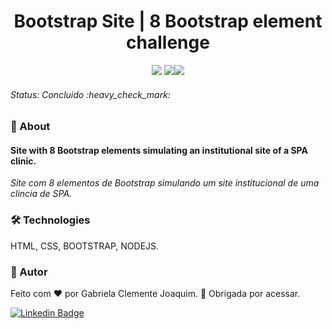 <h1 align="center"> Bootstrap Site | 8 Bootstrap element challenge </h1> 
<p align="center"> <img src="https://img.shields.io/static/v1?label=Status&message=Finished&color=#008000&style=for-the-badge&logo=ghost"/>
  <img src="https://img.shields.io/static/v1?label=Netlify&message=deploy&color=pink&style=for-the-badge&logo=netlify"/><img src="https://img.shields.io/github/license/gabrielajc/Bootstrap?color=blue"/> </p>

<h6> Status: Concluido :heavy_check_mark: </h6>

### :small_blue_diamond: About 
<h4> Site with 8 Bootstrap elements simulating an institutional site of a SPA clinic. </h4>
<i> Site com 8 elementos de Bootstrap simulando um site institucional de uma clincia de SPA. </i>

### 🛠️ Technologies
HTML, CSS, BOOTSTRAP, NODEJS.

### :woman: Autor

Feito com ❤️ por Gabriela Clemente Joaquim. :wave: Obrigada por acessar.

[![Linkedin Badge](https://img.shields.io/badge/-Gabe-blue?style=flat-square&logo=Linkedin&logoColor=white&link=https://www.linkedin.com/in/gabeclemente/)](https://www.linkedin.com/in/gabeclemente/) 
